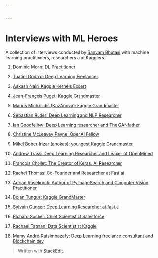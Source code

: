 ```yaml
---


---
```


<h1 id="interviews-with-ml-heroes">Interviews with ML Heroes</h1>
<p>A collection of interviews conducted by <a href="https://hackernoon.com/@init_27">Sanyam Bhutani</a> with machine learning practitioners, researchers and Kagglers.</p>
<ol>
<li>
<p><a href="https://hackernoon.com/dominic-monn-dl-practitioner-interview-1-ced61f4ac6"> Dominic Monn: DL Practitioner</a></p>
</li>
<li>
<p><a href="https://hackernoon.com/interview-with-deep-learning-freelancer-tuatini-godard-e661a3995fb1">Tuatini Godard: Deep Learning Freelancer</a></p>
</li>
<li>
<p><a href="https://hackernoon.com/interview-with-kaggle-kernels-expert-aakash-nain-73209223bbd0">Aakash Nain: Kaggle Kernels Expert</a></p>
</li>
<li>
<p><a href="https://hackernoon.com/interview-with-twice-kaggle-grandmaster-dr-jean-francois-puget-cpmp-6d92328e433a">Jean-François Puget: Kaggle Grandmaster</a></p>
</li>
<li>
<p><a href="https://hackernoon.com/interview-with-kaggle-competitions-grandmaster-kazanova-rank-3-dr-marios-michailidis-cc515194cb67">Marios Michailidis (KazAnova): Kaggle Grandmaster</a></p>
</li>
<li>
<p><a href="https://hackernoon.com/interview-with-deep-learning-and-nlp-researcher-sebastian-ruder-91ddaf473c4b">Sebastian  Ruder: Deep Learning and NLP Researcher</a></p>
</li>
<li>
<p><a href="https://hackernoon.com/interview-with-deep-learning-researcher-and-the-ganfather-dr-ian-goodfellow-cd300863ecff">Ian Goodfellow: Deep Learning researcher and The GANfather</a></p>
</li>
<li>
<p><a href="https://hackernoon.com/interview-with-openai-fellow-christine-mcleavey-payne-aaef948ad571">Christine McLeavey Payne: OpenAI Fellow</a></p>
</li>
<li>
<p><a href="https://hackernoon.com/interview-with-the-youngest-kaggle-grandmaster-mikel-bober-irizar-anokas-17dfd2461070">Mikel Bober-Irizar (anokas): youngest Kaggle Grandmaster</a></p>
</li>
<li>
<p><a href="https://hackernoon.com/interview-with-deep-learning-researcher-and-leader-of-openmined-andrew-trask-77cd33570a8c">Andrew Trask: Deep Learning Researcher and Leader of OpenMined</a></p>
</li>
<li>
<p><a href="https://hackernoon.com/interview-with-the-creator-of-keras-ai-researcher-fran%C3%A7ois-chollet-823cf1099b7c">François Chollet: The Creator of Keras, AI Researcher</a></p>
</li>
<li>
<p><a href="https://hackernoon.com/interview-with-the-co-founder-and-researcher-at-fast-ai-dr-rachel-thomas-b00e1702a28a">Rachel Thomas: Co-Founder and Researcher at Fast.ai</a></p>
</li>
<li>
<p><a href="https://hackernoon.com/interview-with-the-author-of-pyimagesearch-and-computer-vision-practitioner-dr-adrian-rosebrock-e00583a225a0">Adrian Rosebrock: Author of PyImageSearch and Computer Vision Practitioner</a></p>
</li>
<li>
<p><a href="https://hackernoon.com/interview-with-kaggle-grandmaster-dr-bojan-tunguz-726b28e601e">Bojan Tunguz: Kaggle GrandMaster</a></p>
</li>
<li>
<p><a href="https://hackernoon.com/interview-with-deep-learning-researcher-at-fast-ai-sylvain-gugger-7cb08fe2ff53">Sylvain Gugger: Deep Learning Researcher at fast.ai</a></p>
</li>
<li>
<p><a href="https://hackernoon.com/interview-with-chief-scientist-at-salesforce-dr-richard-socher-c982b9edcd12">Richard Socher: Chief Scientist at Salesforce</a></p>
</li>
<li>
<p><a href="https://hackernoon.com/interview-with-data-scientist-at-kaggle-dr-rachael-tatman-8bc61f9efdb9">Rachael Tatman: Data Scientist at Kaggle</a></p>
</li>
<li>
<p><a href="https://hackernoon.com/interview-with-deep-learning-freelance-consultant-and-blockchain-dev-mamy-andr%C3%A9-ratsimbazafy-f74db35443e1">Mamy André-Ratsimbazafy: Deep Learning freelance consultant and Blockchain dev</a></p>
</li>
</ol>
<blockquote>
<p>Written with <a href="https://stackedit.io/">StackEdit</a>.</p>
</blockquote>

